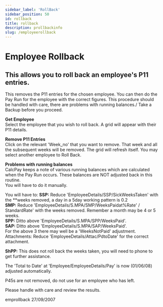```yaml
---
sidebar_label: 'RollBack'
sidebar_position: 50
id: rollback
title: rollback
description: prollbackinfo
slug: /employeerollback
---
```


# Employee Rollback

## This allows you to roll back an employee's P11 entries.
This removes the P11 entries for the chosen employee. You can then do the  Pay Run for the employee with the correct figures.
This procedure should be handled with care, there are problems with running balances./ 
Take a Backup before you proceed.

**Get Employee**\
Select the employee that you wish to roll back. A grid will appear with their P11 details.

**Remove P11 Entries**\
Click on the relevant 'Week_no' that you want to remove. That week and all the subsequent weeks will be removed. The grid will refresh itself. You may select another employee to Roll Back.

**Problems with running balances**\
CalcPay keeps a note of various running balances which are calculated when the Pay Run occurs. These balances are NOT adjusted back in this routine.\
You will have to do it manually. 

You will have to:
**SSP:**  Reduce 'EmployeeDetails/SSP/SickWeeksTaken' with the **weeks removed, a day in a 5day working pattern is 0.2\
**SMP:** Reduce 'EmployeeDetails/S.MPA/SMP/WeeksPaidat%Rate' / StandardRate' with the weeks removed. Remember a month may be 4 or 5 weeks.\
**SPP:** Ditto above 'EmployeeDetails/S.MPA/SPP/WeeksPaid'.\
**SAP:** Ditto above 'EmployeeDetails/S.MPA/SAP/WeeksPaid'.\
For the above 3 there may well be a 'WeeksNotPaid' adjustment.
Attachments: Reduce 'EmployeeDetails/Attac/PdtoDate' for the correct attachment.

**ShPP:** This does not roll back the weeks taken, you will need to phone to get further assistance.

The 'Total to Date'  at 'Employee/EmployeeDetails/Pay' is now (01/06/08) adjusted automatically.

P45s are not removed, do not use for an employee who has left.

Please handle with care and review the results.

 

emprollback 27/09/2007